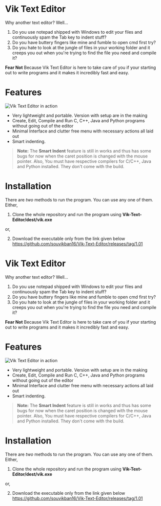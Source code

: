 # Vik Text Editor

Why another text editor? Well...
1. Do you use notepad shipped with Windows to edit your files and continuously spam the Tab key to indent stuff?
2. Do you have buttery fingers like mine and fumble to open cmd first try?
3. Do you hate to look at the jungle of files in your working folder and it creeps you out when you're trying to find the file you need and compile it?

**Fear Not**
Because Vik Text Editor is here to take care of you if your starting out to write programs and it makes it incredibly fast and easy.



# Features
![Vik Text Editor in action](https://i.imgur.com/J08Yv2C.png)

 - Very lightweight and portable. Version with setup are in the making
 - Create, Edit, Compile and Run C, C++, Java and Python programs without going out of the editor
 - Minimal Interface and clutter free menu with necessary actions all laid out
 - Smart indenting.
 > **Note:** The **Smart Indent** feature is still in works and thus has some bugs for now when the caret position is changed with the mouse pointer. 
 > Also, You must have respective compilers for C/C++, Java and Python installed. They don't come  with the build.

# Installation

There are *two* methods to run the program. You can use any one of them.
Either,

 1. Clone the whole repository and run the program using **Vik-Text-Editor/dest/vik.exe**
 
 or,
 
 2. Download the executable only from the link given below
	 https://github.com/souvikban16/Vik-Text-Editor/releases/tag/1.01

 

# Vik Text Editor

Why another text editor? Well...
1. Do you use notepad shipped with Windows to edit your files and continuously spam the Tab key to indent stuff?
2. Do you have buttery fingers like mine and fumble to open cmd first try?
3. Do you hate to look at the jungle of files in your working folder and it creeps you out when you're trying to find the file you need and compile it?

**Fear Not**
Because Vik Text Editor is here to take care of you if your starting out to write programs and it makes it incredibly fast and easy.



# Features
![Vik Text Editor in action](https://i.imgur.com/J08Yv2C.png)

 - Very lightweight and portable. Version with setup are in the making
 - Create, Edit, Compile and Run C, C++, Java and Python programs without going out of the editor
 - Minimal Interface and clutter free menu with necessary actions all laid out
 - Smart indenting.
 > **Note:** The **Smart Indent** feature is still in works and thus has some bugs for now when the caret position is changed with the mouse pointer. 
 > Also, You must have respective compilers for C/C++, Java and Python installed. They don't come  with the build.

# Installation

There are *two* methods to run the program. You can use any one of them.
Either,

 1. Clone the whole repository and run the program using **Vik-Text-Editor/dest/vik.exe**
 
 or,
 
 2. Download the executable only from the link given below
	 https://github.com/souvikban16/Vik-Text-Editor/releases/tag/1.01

 

